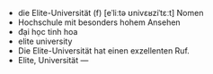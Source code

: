 - die Elite-Universität (f)	[eˈliːtə ʊnivɛʁziˈtɛːt]	Nomen
- Hochschule mit besonders hohem Ansehen
- đại học tinh hoa
- elite university
- Die Elite-Universität hat einen exzellenten Ruf.
- Elite, Universität	—